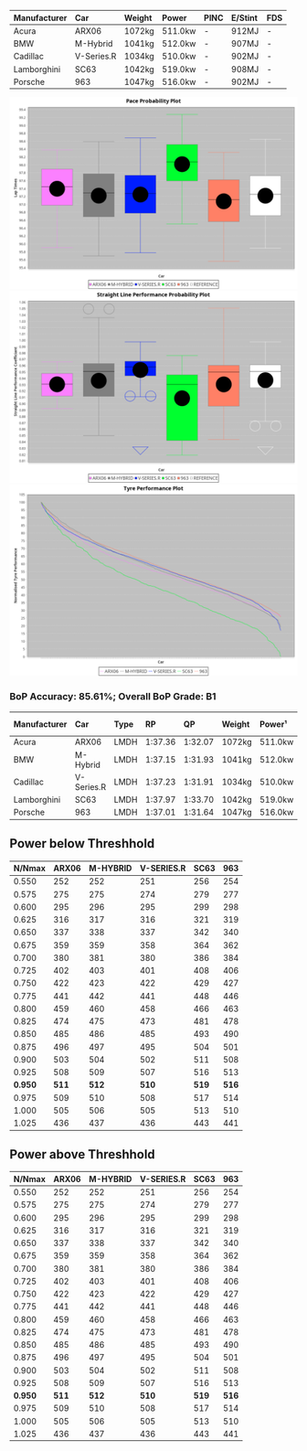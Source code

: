 | Manufacturer | Car        | Weight | Power   | PINC    | E/Stint | FDS     |
|:-|:-|:-|:-|:-|:-|:-|
| Acura        | ARX06      | 1072kg | 511.0kw |    -    | 912MJ   |    -    |
| BMW          | M-Hybrid   | 1041kg | 512.0kw |    -    | 907MJ   |    -    |
| Cadillac     | V-Series.R | 1034kg | 510.0kw |    -    | 902MJ   |    -    |
| Lamborghini  | SC63       | 1042kg | 519.0kw |    -    | 908MJ   |    -    |
| Porsche      | 963        | 1047kg | 516.0kw |    -    | 902MJ   |    -    |

![PACECHART](./IMG/CUSTOM.png)
![STRAIGHTLINEPERFORMANCECHART](./IMG/CUSTOM_sp.png)
![TYREPERFORMANCECHART](./IMG/CUSTOM_tw.png)

### BoP Accuracy: 85.61%; Overall BoP Grade: B1
| Manufacturer | Car        | Type | RP      | QP      | Weight | Power¹  | Threshhold | PINC    | Power²   | E/Stint | AVG Vmax  | FDS     | RDLC | L/Stint | BOP-Grade | Model Accuracy | Model Points | Match% | SimDiff |
|:-|:-|:-|:-|:-|:-|:-|:-|:-|:-|:-|:-|:-|:-|:-|:-|:-|:-|:-|:-|
| Acura        | ARX06      | LMDH | 1:37.36 | 1:32.07 | 1072kg | 511.0kw | 210.0kph   |    -    | 511.00kw |  912MJ  | 307.41kph |    -    | 1.00 | 29      | +B1       | 100.00%        | 996          | 89.19% | +0.02   |
| BMW          | M-Hybrid   | LMDH | 1:37.15 | 1:31.93 | 1041kg | 512.0kw | 210.0kph   |    -    | 512.00kw |  907MJ  | 310.87kph |    -    | 1.03 | 29      | -A2       | 100.00%        | 3339         | 93.11% | +0.29   |
| Cadillac     | V-Series.R | LMDH | 1:37.23 | 1:31.91 | 1034kg | 510.0kw | 210.0kph   |    -    | 510.00kw |  902MJ  | 311.81kph |    -    | 1.04 | 29      | ~A1       | 99.00%         | 6039         | 97.48% | -0.24   |
| Lamborghini  | SC63       | LMDH | 1:37.97 | 1:33.70 | 1042kg | 519.0kw | 210.0kph   |    -    | 519.00kw |  908MJ  | 306.18kph |    -    | 1.06 | 30      | +D1       | 100.00%        | 784          | 66.30% | #       |
| Porsche      | 963        | LMDH | 1:37.01 | 1:31.64 | 1047kg | 516.0kw | 210.0kph   |    -    | 516.00kw |  902MJ  | 309.31kph |    -    | 1.03 | 29      | -B2       | 100.00%        | 14574        | 81.96% | +0.20   |

## Power below Threshhold
| N/Nmax    | ARX06   | M-HYBRID | V-SERIES.R | SC63    | 963     |
|:-|:-|:-|:-|:-|:-|
|  0.550    |  252    |  252     |  251       |  256    |  254    |
|  0.575    |  275    |  275     |  274       |  279    |  277    |
|  0.600    |  295    |  296     |  295       |  299    |  298    |
|  0.625    |  316    |  317     |  316       |  321    |  319    |
|  0.650    |  337    |  338     |  337       |  342    |  340    |
|  0.675    |  359    |  359     |  358       |  364    |  362    |
|  0.700    |  380    |  381     |  380       |  386    |  384    |
|  0.725    |  402    |  403     |  401       |  408    |  406    |
|  0.750    |  422    |  423     |  422       |  429    |  427    |
|  0.775    |  441    |  442     |  441       |  448    |  446    |
|  0.800    |  459    |  460     |  458       |  466    |  463    |
|  0.825    |  474    |  475     |  473       |  481    |  478    |
|  0.850    |  485    |  486     |  485       |  493    |  490    |
|  0.875    |  496    |  497     |  495       |  504    |  501    |
|  0.900    |  503    |  504     |  502       |  511    |  508    |
|  0.925    |  508    |  509     |  507       |  516    |  513    |
| **0.950** | **511** | **512**  | **510**    | **519** | **516** |
|  0.975    |  509    |  510     |  508       |  517    |  514    |
|  1.000    |  505    |  506     |  505       |  513    |  510    |
|  1.025    |  436    |  437     |  436       |  443    |  441    |

## Power above Threshhold
| N/Nmax    | ARX06   | M-HYBRID | V-SERIES.R | SC63    | 963     |
|:-|:-|:-|:-|:-|:-|
|  0.550    |  252    |  252     |  251       |  256    |  254    |
|  0.575    |  275    |  275     |  274       |  279    |  277    |
|  0.600    |  295    |  296     |  295       |  299    |  298    |
|  0.625    |  316    |  317     |  316       |  321    |  319    |
|  0.650    |  337    |  338     |  337       |  342    |  340    |
|  0.675    |  359    |  359     |  358       |  364    |  362    |
|  0.700    |  380    |  381     |  380       |  386    |  384    |
|  0.725    |  402    |  403     |  401       |  408    |  406    |
|  0.750    |  422    |  423     |  422       |  429    |  427    |
|  0.775    |  441    |  442     |  441       |  448    |  446    |
|  0.800    |  459    |  460     |  458       |  466    |  463    |
|  0.825    |  474    |  475     |  473       |  481    |  478    |
|  0.850    |  485    |  486     |  485       |  493    |  490    |
|  0.875    |  496    |  497     |  495       |  504    |  501    |
|  0.900    |  503    |  504     |  502       |  511    |  508    |
|  0.925    |  508    |  509     |  507       |  516    |  513    |
| **0.950** | **511** | **512**  | **510**    | **519** | **516** |
|  0.975    |  509    |  510     |  508       |  517    |  514    |
|  1.000    |  505    |  506     |  505       |  513    |  510    |
|  1.025    |  436    |  437     |  436       |  443    |  441    |
